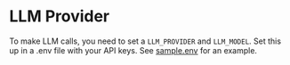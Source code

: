 # LLM Provider
To make LLM calls, you need to set a `LLM_PROVIDER` and `LLM_MODEL`. Set this up in a .env file with your API keys. See [sample.env](./sample.env) for an example.